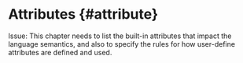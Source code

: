 Attributes {#attribute}
==========

Issue: This chapter needs to list the built-in attributes that impact the language semantics, and also to specify the rules for how user-define attributes are defined and used.
